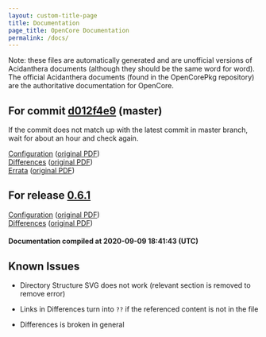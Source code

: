 ```yaml
---
layout: custom-title-page
title: Documentation
page_title: OpenCore Documentation
permalink: /docs/
---
```

Note: these files are automatically generated and are unofficial versions of Acidanthera documents (although they should be the same word for word). The official Acidanthera documents (found in the OpenCorePkg repository) are the authoritative documentation for OpenCore.

## For commit [d012f4e9](https://github.com/acidanthera/OpenCorePkg/tree/d012f4e9cb70c8e09794ee0f4a856535e7dad6e3) (master)

If the commit does not match up with the latest commit in master branch, wait for about an hour and check again.

[Configuration](latest/Configuration.html) ([original PDF](https://github.com/acidanthera/OpenCorePkg/blob/d012f4e9cb70c8e09794ee0f4a856535e7dad6e3/Docs/Configuration.pdf))
<br>
[Differences](latest/Differences.html) ([original PDF](https://github.com/acidanthera/OpenCorePkg/blob/d012f4e9cb70c8e09794ee0f4a856535e7dad6e3/Docs/Differences/Differences.pdf))
<br>
[Errata](latest/Errata.html) ([original PDF](https://github.com/acidanthera/OpenCorePkg/blob/d012f4e9cb70c8e09794ee0f4a856535e7dad6e3/Docs/Errata/Errata.pdf))

## For release [0.6.1](https://github.com/acidanthera/OpenCorePkg/tree/0.6.1)

[Configuration](release/Configuration.html) ([original PDF](https://github.com/acidanthera/OpenCorePkg/blob/0.6.1/Docs/Configuration.pdf))
<br>
[Differences](release/Differences.html) ([original PDF](https://github.com/acidanthera/OpenCorePkg/blob/0.6.1/Docs/Differences/Differences.pdf))

#### Documentation compiled at 2020-09-09 18:41:43 (UTC)

## Known Issues

* Directory Structure SVG does not work (relevant section is removed to remove error)

* Links in Differences turn into `??` if the referenced content is not in the file

* Differences is broken in general
